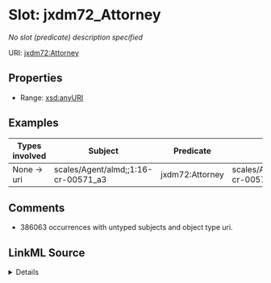 

# Slot: jxdm72_Attorney


_No slot (predicate) description specified_





URI: [jxdm72:Attorney](http://release.niem.gov/niem/domains/jxdm/7.2/#Attorney)



<!-- no inheritance hierarchy -->








## Properties

* Range: [xsd:anyURI](http://www.w3.org/2001/XMLSchema#anyURI)






## Examples

| Types involved | Subject | Predicate | Object |
| --- | --- | --- | --- |
| None → uri | scales/Agent/almd;;1:16-cr-00571_a3 | jxdm72:Attorney | scales/Agent/almd;;1:16-cr-00571_a20 |


## Comments

* 386063 occurrences with untyped subjects and object type uri.



## LinkML Source

<details>

```yaml
name: jxdm72_Attorney
description: No slot (predicate) description specified
comments:
- 386063 occurrences with untyped subjects and object type uri.
examples:
- description: None → uri
  object:
    example_object: scales/Agent/almd;;1:16-cr-00571_a20
    example_object_type: uri
    example_predicate: jxdm72:Attorney
    example_subject: scales/Agent/almd;;1:16-cr-00571_a3
    example_subject_type: None
from_schema: scales-kg-new
rank: 1000
slot_uri: jxdm72:Attorney
alias: jxdm72_Attorney
range: uri

```
</details>